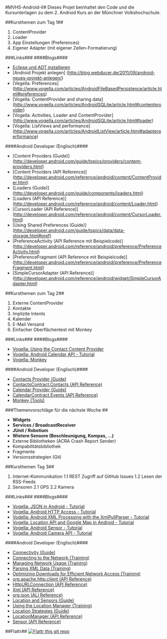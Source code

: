 #MVHS-Android-II#
Dieses Projet beinhaltet den Code und die Kursunterlagen zu dem 2. Android Kurs an der Münchner Volkshochschule.

##Kursthemen zum Tag 1##
1. ContentProvider
2. Loader
3. App Einstellungen (Preferences)
4. Eigener Adapter (mit eigener Zellen-Formatierung)

###Links###
####Blogs####
* [Eclipse und ADT installieren](http://blog.webducer.de/2011/09/android-eclipse-installieren-und-einrichten/)
* [Android Projekt anlegen] (http://blog.webducer.de/2011/09/android-neues-projekt-anlegen/)
* [Vegella: Preferences] (http://www.vogella.com/articles/AndroidFileBasedPersistence/article.html#preferences)
* [Vogella: ContentProvider and sharing data] (http://www.vogella.com/articles/AndroidSQLite/article.html#contentprovider)
* [Vogella: Activities, Loader and ContentProvider] (http://www.vogella.com/articles/AndroidSQLite/article.html#loader)
* [Vogella: ListViews and performance] (http://www.vogella.com/articles/AndroidListView/article.html#adapterperformance)

####Android Developer (Englisch)####
* [Content Providers (Guide)] (http://developer.android.com/guide/topics/providers/content-providers.html)
* [Content Providers (API Reference)] (http://developer.android.com/reference/android/content/ContentProvider.html)
* [Loaders (Guide)] (http://developer.android.com/guide/components/loaders.html)
* [Loaders (API Reference)] (http://developer.android.com/reference/android/content/Loader.html)
* [CursorLoader (API Reference)] (http://developer.android.com/reference/android/content/CursorLoader.html)
* [Using Shared Preferences (Guide)] (http://developer.android.com/guide/topics/data/data-storage.html#pref)
* [PreferenceActivity (API Reference mit Beispielcode)] (http://developer.android.com/reference/android/preference/PreferenceActivity.html)
* [PreferenceFragment (API Reference mit Beispielcode)] (http://developer.android.com/reference/android/preference/PreferenceFragment.html)
* [SimpleCursorAdapter (API Reference)] (http://developer.android.com/reference/android/widget/SimpleCursorAdapter.html)

##Kursthemen zum Tag 2##
1. Externe ContentProvider
  1. Kontakte
2. Implizite Intents
  1. Kalender
  2. E-Mail Versand
3. Einfacher Oberflächentest mit Monkey

###Links###
####Blogs####
* [Vogella: Using the Contact Content Provider](http://www.vogella.com/articles/AndroidSQLite/article.html#tutorialusecp_example)
* [Vogella: Android Calendar API - Tutorial](http://www.vogella.com/articles/AndroidCalendar/article.html)
* [Vogella: Monkey](http://www.vogella.com/articles/AndroidTesting/article.html#monkey)

####Android Developer (Englisch)####
* [Contacts Provider (Guide)](http://developer.android.com/guide/topics/providers/contacts-provider.html)
* [ContactsContract.Contacts (API Reference)](http://developer.android.com/reference/android/provider/ContactsContract.Contacts.html)
* [Calendar Provider (Guide)](http://developer.android.com/guide/topics/providers/calendar-provider.html)
* [CalendarContract.Events (API Reference)](http://developer.android.com/reference/android/provider/CalendarContract.Events.html)
* [Monkey (Tools)](http://developer.android.com/tools/help/monkey.html)

###Themenvorschläge für die nächste Woche ##
* **Widgets**
* **Services / BroadcastReceiver**
* **JUnit / Robotium**
* **Wietere Sensore (Beschleunigung, Kompas, ...)**
* Externe Bibliotheken (ACRA Crash Report Sender)
* Kompabilitätsbibliothek
* Fragmente
* Versionsstrategien (Git)

##Kursthemen Tag 3##
1. Internet-Kommunikation
1.1 REST Zugriff auf GitHub Issues
1.2 Lesen der RSS-Feeds
2. Sensoren
2.1 GPS
2.2 Kamera

###Links###
####Blogs####
* [Vogella: JSON in Android - Tutorial](http://www.vogella.com/articles/AndroidJSON/article.html)
* [Vogella: Android HTTP Access - Tutorial](http://www.vogella.com/articles/AndroidNetworking/article.html)
* [Vodella: Android XML Processing with the XmlPullParser - Tutorial](http://www.vogella.com/articles/AndroidXML/article.html)
* [Vogella: Location API and Google Map in Android - Tutorial](http://www.vogella.com/articles/AndroidLocationAPI/article.html)
* [Vogella: Android Sensor - Tutorial](http://www.vogella.com/articles/AndroidSensor/article.html)
* [Vogella: Android Camera API - Tutorial](http://www.vogella.com/articles/AndroidCamera/article.html)

####Android Developer (Englisch)####
* [Connectivity (Guide)](http://developer.android.com/guide/topics/connectivity/index.html)
* [Connecting to the Network (Training)](http://developer.android.com/training/basics/network-ops/connecting.html)
* [Managing Network Usage (Training)](http://developer.android.com/training/basics/network-ops/managing.html)
* [Parsing XML Data (Training)](http://developer.android.com/training/basics/network-ops/xml.html)
* [Optimizing Downloads for Efficient Network Access (Training)](http://developer.android.com/training/efficient-downloads/efficient-network-access.html)
* [org.apache.http.client (API Reference)](http://developer.android.com/reference/org/apache/http/client/package-summary.html)
* [HttpURLConnection (API Reference)](http://developer.android.com/reference/java/net/HttpURLConnection.html)
* [Xml (API Reference)](http://developer.android.com/reference/android/util/Xml.html)
* [org.json (ALI Reference)](http://developer.android.com/reference/org/json/package-summary.html)
* [Location and Sensors (Guide)](http://developer.android.com/guide/topics/sensors/index.html)
* [Using the Location Manager (Training)](http://developer.android.com/training/basics/location/locationmanager.html)
* [Location Strategies (Guide)](http://developer.android.com/guide/topics/location/strategies.html)
* [LocationManager (API Reference)](http://developer.android.com/reference/android/location/LocationManager.html)
* [Sensor (API Reference)](http://developer.android.com/reference/android/hardware/Sensor.html)

##Flattr##
[![Flattr this git repo](http://api.flattr.com/button/flattr-badge-large.png)](https://flattr.com/submit/auto?user_id=WebDucer&url=https://github.com/WebDucer/MVHS-Android-II&title=MVHS-Android-II&language=de_DE&tags=github&category=software)